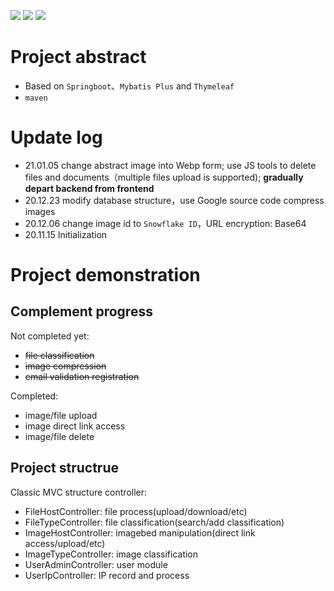 ![](introduction.png)
![](https://img.shields.io/badge/Springboot-2.3.4-green)
![](https://img.shields.io/badge/Mybatis%20Plus-3.4.0-green)

# Project abstract

- Based on `Springboot`、`Mybatis Plus` and `Thymeleaf`
- `maven`

# Update log
- 21.01.05 change abstract image into Webp form; use JS tools to delete files and documents（multiple files upload is supported); **gradually depart backend from frontend**
- 20.12.23 modify database structure，use Google source code compress images
- 20.12.06 change image id to `Snowflake ID`，URL encryption: Base64
- 20.11.15 Initialization

# Project demonstration


## Complement progress
Not completed yet:
- ~~file classification~~
- ~~image compression~~
- ~~email validation registration~~

Completed:
- image/file upload
- image direct link access 
- image/file delete

## Project structrue
Classic MVC structure
controller:
- FileHostController: file process(upload/download/etc)
- FileTypeController: file classification(search/add classification)
- ImageHostController: imagebed manipulation(direct link access/upload/etc)
- ImageTypeController: image classification
- UserAdminController: user module
- UserIpController: IP record and process


